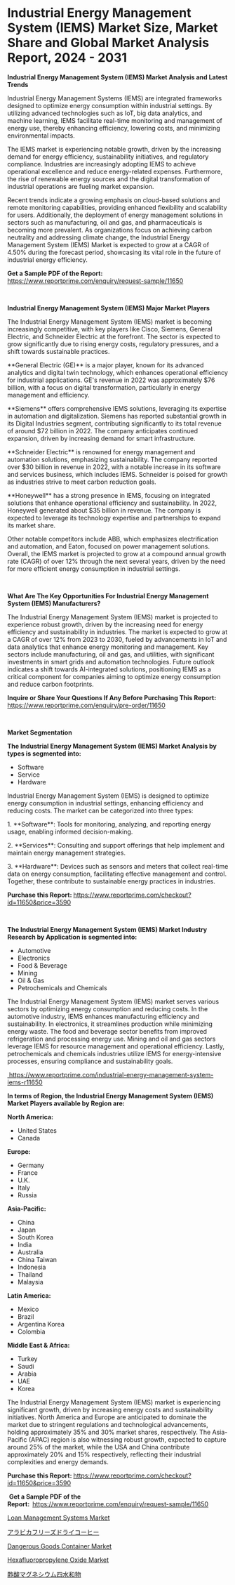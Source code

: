 <p><h1>Industrial Energy Management System (IEMS) Market Size, Market Share and Global Market Analysis Report, 2024 - 2031</h1></p><p><strong>Industrial Energy Management System (IEMS) Market Analysis and Latest Trends</strong></p>
<p><p>Industrial Energy Management Systems (IEMS) are integrated frameworks designed to optimize energy consumption within industrial settings. By utilizing advanced technologies such as IoT, big data analytics, and machine learning, IEMS facilitate real-time monitoring and management of energy use, thereby enhancing efficiency, lowering costs, and minimizing environmental impacts. </p><p>The IEMS market is experiencing notable growth, driven by the increasing demand for energy efficiency, sustainability initiatives, and regulatory compliance. Industries are increasingly adopting IEMS to achieve operational excellence and reduce energy-related expenses. Furthermore, the rise of renewable energy sources and the digital transformation of industrial operations are fueling market expansion. </p><p>Recent trends indicate a growing emphasis on cloud-based solutions and remote monitoring capabilities, providing enhanced flexibility and scalability for users. Additionally, the deployment of energy management solutions in sectors such as manufacturing, oil and gas, and pharmaceuticals is becoming more prevalent. As organizations focus on achieving carbon neutrality and addressing climate change, the Industrial Energy Management System (IEMS) Market is expected to grow at a CAGR of 4.50% during the forecast period, showcasing its vital role in the future of industrial energy efficiency.</p></p>
<p><strong>Get a Sample PDF of the Report:&nbsp;</strong> <a href="https://www.reportprime.com/enquiry/request-sample/11650">https://www.reportprime.com/enquiry/request-sample/11650</a></p>
<p>&nbsp;</p>
<p><strong>Industrial Energy Management System (IEMS) Major Market Players</strong></p>
<p><p>The Industrial Energy Management System (IEMS) market is becoming increasingly competitive, with key players like Cisco, Siemens, General Electric, and Schneider Electric at the forefront. The sector is expected to grow significantly due to rising energy costs, regulatory pressures, and a shift towards sustainable practices.</p><p>**General Electric (GE)** is a major player, known for its advanced analytics and digital twin technology, which enhances operational efficiency for industrial applications. GE's revenue in 2022 was approximately $76 billion, with a focus on digital transformation, particularly in energy management and efficiency.</p><p>**Siemens** offers comprehensive IEMS solutions, leveraging its expertise in automation and digitalization. Siemens has reported substantial growth in its Digital Industries segment, contributing significantly to its total revenue of around $72 billion in 2022. The company anticipates continued expansion, driven by increasing demand for smart infrastructure.</p><p>**Schneider Electric** is renowned for energy management and automation solutions, emphasizing sustainability. The company reported over $30 billion in revenue in 2022, with a notable increase in its software and services business, which includes IEMS. Schneider is poised for growth as industries strive to meet carbon reduction goals.</p><p>**Honeywell** has a strong presence in IEMS, focusing on integrated solutions that enhance operational efficiency and sustainability. In 2022, Honeywell generated about $35 billion in revenue. The company is expected to leverage its technology expertise and partnerships to expand its market share.</p><p>Other notable competitors include ABB, which emphasizes electrification and automation, and Eaton, focused on power management solutions. Overall, the IEMS market is projected to grow at a compound annual growth rate (CAGR) of over 12% through the next several years, driven by the need for more efficient energy consumption in industrial settings.</p></p>
<p>&nbsp;</p>
<p><strong>What Are The Key Opportunities For Industrial Energy Management System (IEMS) Manufacturers?</strong></p>
<p><p>The Industrial Energy Management System (IEMS) market is projected to experience robust growth, driven by the increasing need for energy efficiency and sustainability in industries. The market is expected to grow at a CAGR of over 12% from 2023 to 2030, fueled by advancements in IoT and data analytics that enhance energy monitoring and management. Key sectors include manufacturing, oil and gas, and utilities, with significant investments in smart grids and automation technologies. Future outlook indicates a shift towards AI-integrated solutions, positioning IEMS as a critical component for companies aiming to optimize energy consumption and reduce carbon footprints.</p></p>
<p><strong>Inquire or Share Your Questions If Any Before Purchasing This Report:</strong> <a href="https://www.reportprime.com/enquiry/pre-order/11650">https://www.reportprime.com/enquiry/pre-order/11650</a></p>
<p>&nbsp;</p>
<p><strong>Market Segmentation</strong></p>
<p><strong>The Industrial Energy Management System (IEMS) Market Analysis by types is segmented into:</strong></p>
<p><ul><li>Software</li><li>Service</li><li>Hardware</li></ul></p>
<p><p>Industrial Energy Management System (IEMS) is designed to optimize energy consumption in industrial settings, enhancing efficiency and reducing costs. The market can be categorized into three types: </p><p>1. **Software**: Tools for monitoring, analyzing, and reporting energy usage, enabling informed decision-making.</p><p>2. **Services**: Consulting and support offerings that help implement and maintain energy management strategies.</p><p>3. **Hardware**: Devices such as sensors and meters that collect real-time data on energy consumption, facilitating effective management and control. Together, these contribute to sustainable energy practices in industries.</p></p>
<p><strong>Purchase this Report:&nbsp;</strong><a href="https://www.reportprime.com/checkout?id=11650&price=3590">https://www.reportprime.com/checkout?id=11650&price=3590</a></p>
<p>&nbsp;</p>
<p><strong>The Industrial Energy Management System (IEMS) Market Industry Research by Application is segmented into:</strong></p>
<p><ul><li>Automotive</li><li>Electronics</li><li>Food & Beverage</li><li>Mining</li><li>Oil & Gas</li><li>Petrochemicals and Chemicals</li></ul></p>
<p><p>The Industrial Energy Management System (IEMS) market serves various sectors by optimizing energy consumption and reducing costs. In the automotive industry, IEMS enhances manufacturing efficiency and sustainability. In electronics, it streamlines production while minimizing energy waste. The food and beverage sector benefits from improved refrigeration and processing energy use. Mining and oil and gas sectors leverage IEMS for resource management and operational efficiency. Lastly, petrochemicals and chemicals industries utilize IEMS for energy-intensive processes, ensuring compliance and sustainability goals.</p></p>
<p><a href="https://www.reportprime.com/industrial-energy-management-system-iems-r11650">&nbsp;https://www.reportprime.com/industrial-energy-management-system-iems-r11650</a></p>
<p><strong>In terms of Region, the Industrial Energy Management System (IEMS) Market Players available by Region are:</strong></p>
<p>
    <p> <strong> North America: </strong>
        <ul>
            <li>United States</li>
            <li>Canada</li>
        </ul>
        </p> 
    <p> <strong> Europe: </strong>
        <ul>
            <li>Germany</li>
            <li>France</li>
            <li>U.K.</li>
            <li>Italy</li>
            <li>Russia</li>
        </ul>
        </p> 
    <p> <strong> Asia-Pacific: </strong>
        <ul>
            <li>China</li>
            <li>Japan</li>
            <li>South Korea</li>
            <li>India</li>
            <li>Australia</li>
            <li>China Taiwan</li>
            <li>Indonesia</li>
            <li>Thailand</li>
            <li>Malaysia</li>
        </ul>
        </p> 
    <p> <strong> Latin America: </strong>
        <ul>
            <li>Mexico</li>
            <li>Brazil</li>
            <li>Argentina Korea</li>
            <li>Colombia</li>
        </ul>
        </p> 
    <p> <strong> Middle East & Africa: </strong>
        <ul>
            <li>Turkey</li>
            <li>Saudi</li>
            <li>Arabia</li>
            <li>UAE</li>
            <li>Korea</li>
        </ul>
    </p>
    </p>
<p><p>The Industrial Energy Management System (IEMS) market is experiencing significant growth, driven by increasing energy costs and sustainability initiatives. North America and Europe are anticipated to dominate the market due to stringent regulations and technological advancements, holding approximately 35% and 30% market shares, respectively. The Asia-Pacific (APAC) region is also witnessing robust growth, expected to capture around 25% of the market, while the USA and China contribute approximately 20% and 15% respectively, reflecting their industrial complexities and energy demands.</p></p>
<p><strong>Purchase this Report: </strong><a href="https://www.reportprime.com/checkout?id=11650&price=3590">https://www.reportprime.com/checkout?id=11650&price=3590</a></p>
<p>&nbsp;<strong>Get a Sample PDF of the Report:&nbsp;&nbsp;</strong><a href="https://www.reportprime.com/enquiry/request-sample/11650">https://www.reportprime.com/enquiry/request-sample/11650</a></p>
<p><strong></strong></p>
<p><p><a href="https://www.linkedin.com/pulse/loan-management-systems-industry-sector-market-dynamics-orkze?trackingId=0fp9%2FrhsSmm9PmlbdxbV5Q%3D%3D">Loan Management Systems Market</a></p><p><a href="https://medium.com/@drfg4t/arabica-freeze-dried-coffee-market-%E3%81%AE%E3%82%B0%E3%83%AD%E3%83%BC%E3%83%90%E3%83%AB%E5%B8%82%E5%A0%B4%E6%A6%82%E8%A6%81%E3%81%AF-%E4%B8%96%E7%95%8C%E3%81%8A%E3%82%88%E3%81%B3%E4%B8%BB%E8%A6%81%E5%B8%82%E5%A0%B4%E3%81%AB%E3%81%8A%E3%81%91%E3%82%8B%E6%A5%AD%E7%95%8C%E3%81%AB%E5%BD%B1%E9%9F%BF%E3%82%92%E4%B8%8E%E3%81%88%E3%82%8B%E4%B8%BB%E8%A6%81%E3%81%AA%E3%83%88%E3%83%AC%E3%83%B3%E3%83%89%E3%81%AB%E3%81%A4%E3%81%84%E3%81%A6-%E7%8B%AC%E8%87%AA%E3%81%AE%E8%A6%96%E7%82%B9%E3%82%92%E6%8F%90%E4%BE%9B%E3%81%97%E3%81%BE%E3%81%99-4532e31c0e67">アラビカフリーズドライコーヒー</a></p><p><a href="https://medium.com/@kellieblock2023/the-dangerous-goods-container-market-decisions-are-mostly-driven-by-resource-optimization-and-b733130a4fd7">Dangerous Goods Container Market</a></p><p><a href="https://issuu.com/reportprime-2/docs/hexafluoropropylene-oxide-market-si_306dd2ecde97f7">Hexafluoropropylene Oxide Market</a></p><p><a href="https://medium.com/@drfg4t/magnesium-acetate-tetrahydrate-market-%E3%81%AE%E3%82%B0%E3%83%AD%E3%83%BC%E3%83%90%E3%83%AB%E5%B8%82%E5%A0%B4%E6%A6%82%E8%A6%81%E3%81%AF-%E4%B8%96%E7%95%8C%E3%81%8A%E3%82%88%E3%81%B3%E4%B8%BB%E8%A6%81%E5%B8%82%E5%A0%B4%E3%81%AB%E3%81%8A%E3%81%91%E3%82%8B%E6%A5%AD%E7%95%8C%E3%81%AB%E5%BD%B1%E9%9F%BF%E3%82%92%E4%B8%8E%E3%81%88%E3%82%8B%E4%B8%BB%E8%A6%81%E3%81%AA%E3%83%88%E3%83%AC%E3%83%B3%E3%83%89%E3%81%AB%E3%81%A4%E3%81%84%E3%81%A6-%E7%8B%AC%E8%87%AA%E3%81%AE%E8%A6%96%E7%82%B9%E3%82%92%E6%8F%90%E4%BE%9B%E3%81%97%E3%81%BE%E3%81%99-a2bfd1d54b82">酢酸マグネシウム四水和物</a></p></p>